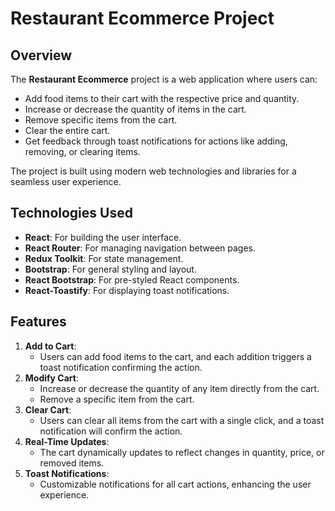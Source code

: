 # Restaurant Ecommerce Project

## Overview

The **Restaurant Ecommerce** project is a web application where users can:

- Add food items to their cart with the respective price and quantity.
- Increase or decrease the quantity of items in the cart.
- Remove specific items from the cart.
- Clear the entire cart.
- Get feedback through toast notifications for actions like adding, removing, or clearing items.

The project is built using modern web technologies and libraries for a seamless user experience.

## Technologies Used

- **React**: For building the user interface.
- **React Router**: For managing navigation between pages.
- **Redux Toolkit**: For state management.
- **Bootstrap**: For general styling and layout.
- **React Bootstrap**: For pre-styled React components.
- **React-Toastify**: For displaying toast notifications.

## Features

1. **Add to Cart**:
   - Users can add food items to the cart, and each addition triggers a toast notification confirming the action.
2. **Modify Cart**:
   - Increase or decrease the quantity of any item directly from the cart.
   - Remove a specific item from the cart.
3. **Clear Cart**:
   - Users can clear all items from the cart with a single click, and a toast notification will confirm the action.
4. **Real-Time Updates**:
   - The cart dynamically updates to reflect changes in quantity, price, or removed items.
5. **Toast Notifications**:
   - Customizable notifications for all cart actions, enhancing the user experience.

